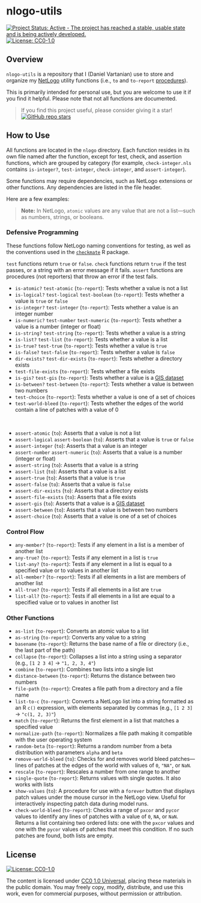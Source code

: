 # nlogo-utils

<!-- badges: start -->
[![Project Status: Active - The project has reached a stable, usable state and is being actively developed.](https://www.repostatus.org/badges/latest/active.svg)](https://www.repostatus.org/#active)
[![License: CC0-1.0](https://img.shields.io/badge/license-CC0_1.0-lightgrey.svg)](http://creativecommons.org/publicdomain/zero/1.0/)
<!-- badges: end -->

## Overview

`nlogo-utils` is a repository that I (Daniel Vartanian) use to store and organize my [NetLogo](https://ccl.northwestern.edu/netlogo/) utility functions (i.e., `to` and `to-report` [procedures](https://ccl.northwestern.edu/netlogo/docs/programming.html#procedures)).

This is primarily intended for personal use, but you are welcome to use it if you find it helpful. Please note that not all functions are documented.

> If you find this project useful, please consider giving it a star! &nbsp; [![GitHub repo stars](https://img.shields.io/github/stars/sustentarea/nlogo-utils)](https://github.com/sustentarea/nlogo-utils/)

## How to Use

All functions are located in the `nlogo` directory. Each function resides in its own file named after the function, except for test, check, and assertion functions, which are grouped by category (for example, `check-integer.nls` contains `is-integer?`, `test-integer`, `check-integer`, and `assert-integer`).

Some functions may require dependencies, such as NetLogo extensions or other functions. Any dependencies are listed in the file header.

Here are a few examples:
> **Note:** In NetLogo, `atomic` values are any value that are not a list—such as numbers, strings, or booleans.

### Defensive Programming

These functions follow NetLogo naming conventions for testing, as well as the conventions used in the [`checkmate`](https://mllg.github.io/checkmate/) R package.

`test` functions return `true` or `false`. `check` functions return `true` if the test passes, or a string with an error message if it fails. `assert` functions are procedures (not reporters) that throw an error if the test fails.

- `is-atomic?` `test-atomic` (`to-report`): Tests whether a value is not a list
- `is-logical?` `test-logical` `test-boolean` (`to-report`): Tests whether a value is `true` or `false`
- `is-integer?` `test-integer` (`to-report`): Tests whether a value is an integer number
- `is-numeric?` `test-number` `test-numeric` (`to-report`): Tests whether a value is a number (integer or float)
- `is-string?` `test-string` (`to-report`): Tests whether a value is a string
- `is-list?` `test-list` (`to-report`): Tests whether a value is a list
- `is-true?` `test-true` (`to-report`): Tests whether a value is `true`
- `is-false?` `test-false` (`to-report`): Tests whether a value is `false`
- `dir-exists?` `test-dir-exists` (`to-report`): Tests whether a directory exists
- `test-file-exists` (`to-report`): Tests whether a file exists
- `is-gis?` `test-gis` (`to-report`): Tests whether a value is a [GIS dataset](https://ccl.northwestern.edu/netlogo/docs/gis.html#gis:type-of)
- `is-between?` `test-between` (`to-report`): Tests whether a value is between two numbers
- `test-choice` (`to-report`): Tests whether a value is one of a set of choices
- `test-world-bleed` (`to-report`): Tests whether the edges of the world contain a line of patches with a value of 0

<br>

- `assert-atomic` (`to`): Asserts that a value is not a list
- `assert-logical` `assert-boolean` (`to`): Asserts that a value is `true` or `false`
- `assert-integer` (`to`): Asserts that a value is an integer
- `assert-number` `assert-numeric` (`to`): Asserts that a value is a number (integer or float)
- `assert-string` (`to`): Asserts that a value is a string
- `assert-list` (`to`): Asserts that a value is a list
- `assert-true` (`to`): Asserts that a value is `true`
- `assert-false` (`to`): Asserts that a value is `false`
- `assert-dir-exists` (`to`): Asserts that a directory exists
- `assert-file-exists` (`to`): Asserts that a file exists
- `assert-gis` (`to`): Asserts that a value is a [GIS dataset](https://ccl.northwestern.edu/netlogo/docs/gis.html#gis:type-of)
- `assert-between` (`to`): Asserts that a value is between two numbers
- `assert-choice` (`to`): Asserts that a value is one of a set of choices

### Control Flow

- `any-member?` (`to-report`): Tests if any element in a list is a member of another list
- `any-true?` (`to-report`): Tests if any element in a list is `true`
- `list-any?` (`to-report`): Tests if any element in a list is equal to a specified value or to values in another list
- `all-member?` (`to-report`): Tests if all elements in a list are members of another list
- `all-true?` (`to-report`): Tests if all elements in a list are `true`
- `list-all?` (`to-report`): Tests if all elements in a list are equal to a specified value or to values in another list

### Other Functions

- `as-list` (`to-report`): Converts an atomic value to a list
- `as-string` (`to-report`): Converts any value to a string
- `basename` (`to-report`): Returns the base name of a file or directory (i.e., the last part of the path)
- `collapse` (`to-report`): Collapses a list into a string using a separator (e.g., `[1 2 3 4]` → `"1, 2, 3, 4"`)
- `combine` (`to-report`): Combines two lists into a single list
- `distance-between` (`to-report`): Returns the distance between two numbers
- `file-path` (`to-report`): Creates a file path from a directory and a file name
- `list-to-c` (`to-report`): Converts a NetLogo list into a string formatted as an R `c()` expression, with elements separated by commas (e.g., `[1 2 3]` → `"c(1, 2, 3)"`)
- `match` (`to-report`): Returns the first element in a list that matches a specified value
- `normalize-path` (`to-report`): Normalizes a file path making it compatible with the user operating system
- `random-beta` (`to-report`): Returns a random number from a beta distribution with parameters `alpha` and `beta`
- `remove-world-bleed` (`to`): Checks for and removes world bleed patches—lines of patches at the edges of the world with values of `0`, `"NA"`, or `NaN`.
- `rescale` (`to-report`): Rescales a number from one range to another
- `single-quote` (`to-report`): Returns values with single quotes. It also works with lists
- `show-values` (`to`): A procedure for use with a `forever` button that displays patch values under the mouse cursor in the NetLogo view. Useful for interactively inspecting patch data during model runs.
- `check-world-bleed` (`to-report`): Checks a range of `pxcor` and `pycor` values to identify any lines of patches with a value of `0`, `NA`, or `NaN`. Returns a list containing two ordered lists: one with the `pxcor` values and one with the `pycor` values of patches that meet this condition. If no such patches are found, both lists are empty.

## License

[![License: CC0-1.0](https://img.shields.io/badge/license-CC0_1.0-lightgrey.svg)](http://creativecommons.org/publicdomain/zero/1.0/)

The content is licensed under [CC0 1.0 Universal](https://creativecommons.org/publicdomain/zero/1.0/), placing these materials in the public domain. You may freely copy, modify, distribute, and use this work, even for commercial purposes, without permission or attribution.
